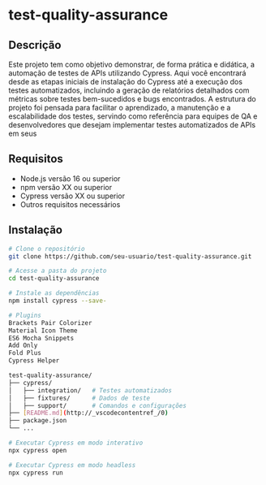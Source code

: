 # test-quality-assurance

## Descrição
Este projeto tem como objetivo demonstrar, de forma prática e didática, a automação de testes de APIs utilizando Cypress. Aqui você encontrará desde as etapas iniciais de instalação do Cypress até a execução dos testes automatizados, incluindo a geração de relatórios detalhados com métricas sobre testes bem-sucedidos e bugs encontrados. A estrutura do projeto foi pensada para facilitar o aprendizado, a manutenção e a escalabilidade dos testes, servindo como referência para equipes de QA e desenvolvedores que desejam implementar testes automatizados de APIs em seus

## Requisitos
- Node.js versão 16 ou superior
- npm versão XX ou superior
- Cypress versão XX ou superior
- Outros requisitos necessários

## Instalação

```bash
# Clone o repositório
git clone https://github.com/seu-usuario/test-quality-assurance.git

# Acesse a pasta do projeto
cd test-quality-assurance

# Instale as dependências
npm install cypress --save-

# Plugins
Brackets Pair Colorizer
Material Icon Theme
ES6 Mocha Snippets
Add Only
Fold Plus
Cypress Helper

test-quality-assurance/
├── cypress/
│   ├── integration/   # Testes automatizados
│   ├── fixtures/      # Dados de teste
│   ├── support/       # Comandos e configurações
├── [README.md](http://_vscodecontentref_/0)
├── package.json
└── ...

# Executar Cypress em modo interativo
npx cypress open

# Executar Cypress em modo headless
npx cypress run